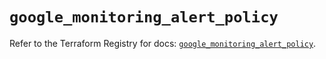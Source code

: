 # `google_monitoring_alert_policy`

Refer to the Terraform Registry for docs: [`google_monitoring_alert_policy`](https://registry.terraform.io/providers/hashicorp/google/6.22.0/docs/resources/monitoring_alert_policy).
